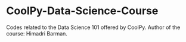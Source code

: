 # CoolPy-Data-Science-Course
Codes related to the Data Science 101 offered by CoolPy.
Author of the course: Himadri Barman. 
